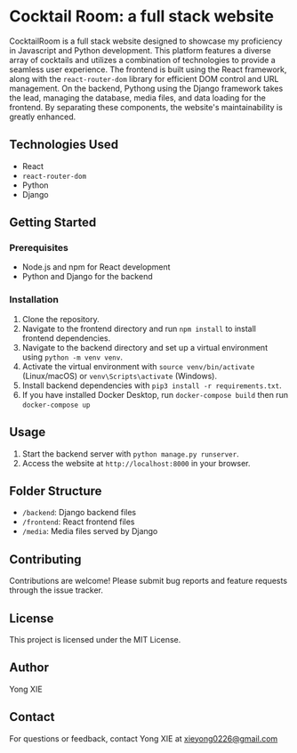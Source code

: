 # Cocktail Room: a full stack website

CocktailRoom is a full stack website designed to showcase my proficiency in Javascript and Python development. This platform features a diverse array of cocktails and utilizes a combination of technologies to provide a seamless user experience. The frontend is built using the React framework, along with the `react-router-dom` library for efficient DOM control and URL management. On the backend, Pythong using the Django framework takes the lead, managing the database, media files, and data loading for the frontend. By separating these components, the website's maintainability is greatly enhanced.

## Technologies Used

- React
- `react-router-dom`
- Python
- Django


## Getting Started

### Prerequisites

- Node.js and npm for React development
- Python and Django for the backend

### Installation

1. Clone the repository.
2. Navigate to the frontend directory and run `npm install` to install frontend dependencies.
3. Navigate to the backend directory and set up a virtual environment using `python -m venv venv`.
4. Activate the virtual environment with `source venv/bin/activate` (Linux/macOS) or `venv\Scripts\activate` (Windows).
5. Install backend dependencies with `pip3 install -r requirements.txt`.
6. If you have installed Docker Desktop, run `docker-compose build` then run `docker-compose up` 

## Usage

1. Start the backend server with `python manage.py runserver`.
2. Access the website at `http://localhost:8000` in your browser.

## Folder Structure

- `/backend`: Django backend files
- `/frontend`: React frontend files
- `/media`: Media files served by Django

## Contributing

Contributions are welcome! Please submit bug reports and feature requests through the issue tracker.

## License

This project is licensed under the MIT License.

## Author

Yong XIE

## Contact

For questions or feedback, contact Yong XIE at xieyong0226@gmail.com

